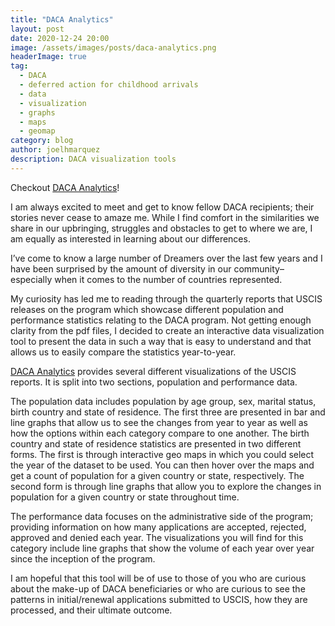 ```yaml
---
title: "DACA Analytics"
layout: post
date: 2020-12-24 20:00
image: /assets/images/posts/daca-analytics.png
headerImage: true
tag:
  - DACA
  - deferred action for childhood arrivals
  - data
  - visualization
  - graphs
  - maps
  - geomap
category: blog
author: joelhmarquez
description: DACA visualization tools
---
```


Checkout <a href="https://www.joelhmarquez.com/dacaanalytics" target="_blank" ref="noopener">DACA Analytics</a>!

I am always excited to meet and get to know fellow DACA recipients; their stories never cease to amaze me. While I find comfort in the similarities we share in our upbringing, struggles and obstacles to get to where we are, I am equally as interested in learning about our differences.

I’ve come to know a large number of Dreamers over the last few years and I have been surprised by the amount of diversity in our community–especially when it comes to the number of countries represented.

My curiosity has led me to reading through the quarterly reports that USCIS releases on the program which showcase different population and performance statistics relating to the DACA program. Not getting enough clarity from the pdf files, I decided to create an interactive data visualization tool to present the data in such a way that is easy to understand and that allows us to easily compare the statistics year-to-year.

<a href="https://www.joelhmarquez.com/dacaanalytics" target="_blank" ref="noopener">DACA Analytics</a> provides several different visualizations of the USCIS reports. It is split into two sections, population and performance data.

The population data includes population by age group, sex, marital status, birth country and state of residence. The first three are presented in bar and line graphs that allow us to see the changes from year to year as well as how the options within each category compare to one another. The birth country and state of residence statistics are presented in two different forms. The first is through interactive geo maps in which you could select the year of the dataset to be used. You can then hover over the maps and get a count of population for a given country or state, respectively. The second form is through line graphs that allow you to explore the changes in population for a given country or state throughout time.

The performance data focuses on the administrative side of the program; providing information on how many applications are accepted, rejected, approved and denied each year. The visualizations you will find for this category include line graphs that show the volume of each year over year since the inception of the program.

I am hopeful that this tool will be of use to those of you who are curious about the make-up of DACA beneficiaries or who are curious to see the patterns in initial/renewal applications submitted to USCIS, how they are processed, and their ultimate outcome.
